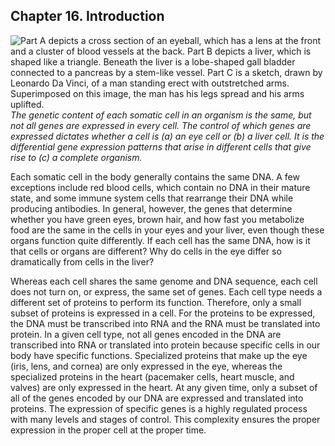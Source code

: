 ##  Chapter 16. Introduction 

![Part A depicts a cross section of an eyeball, which has a lens at the front and a cluster of blood vessels at the back. Part B depicts a liver, which is shaped like a triangle. Beneath the liver is a lobe-shaped gall bladder connected to a pancreas by a stem-like vessel. Part C is a sketch, drawn by Leonardo Da Vinci, of a man standing erect with outstretched arms. Superimposed on this image, the man has his legs spread and his arms uplifted.][1] _The genetic content of each somatic cell in an organism is the same, but not all genes are expressed in every cell. The control of which genes are expressed dictates whether a cell is (a) an eye cell or (b) a liver cell. It is the differential gene expression patterns that arise in different cells that give rise to (c) a complete organism._

Each somatic cell in the body generally contains the same DNA. A few exceptions include red blood cells, which contain no DNA in their mature state, and some immune system cells that rearrange their DNA while producing antibodies. In general, however, the genes that determine whether you have green eyes, brown hair, and how fast you metabolize food are the same in the cells in your eyes and your liver, even though these organs function quite differently. If each cell has the same DNA, how is it that cells or organs are different? Why do cells in the eye differ so dramatically from cells in the liver?

Whereas each cell shares the same genome and DNA sequence, each cell does not turn on, or express, the same set of genes. Each cell type needs a different set of proteins to perform its function. Therefore, only a small subset of proteins is expressed in a cell. For the proteins to be expressed, the DNA must be transcribed into RNA and the RNA must be translated into protein. In a given cell type, not all genes encoded in the DNA are transcribed into RNA or translated into protein because specific cells in our body have specific functions. Specialized proteins that make up the eye (iris, lens, and cornea) are only expressed in the eye, whereas the specialized proteins in the heart (pacemaker cells, heart muscle, and valves) are only expressed in the heart. At any given time, only a subset of all of the genes encoded by our DNA are expressed and translated into proteins. The expression of specific genes is a highly regulated process with many levels and stages of control. This complexity ensures the proper expression in the proper cell at the proper time.

   [1]: https://cnx.org/resources/52a75d1f7c78da961a17ecbe22f2e200849afcbd/Figure_16_00_01.jpg

